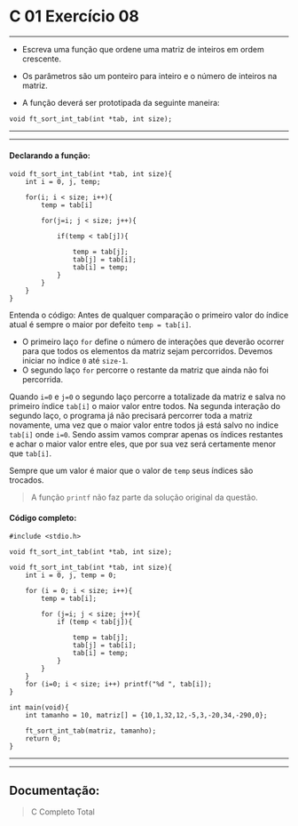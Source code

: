 # C 01 Exercício 08
---

- Escreva uma função que ordene uma matriz de inteiros em ordem crescente.

- Os parâmetros são um ponteiro para inteiro e o número de inteiros na matriz.

- A função deverá ser prototipada da seguinte maneira:
```
void ft_sort_int_tab(int *tab, int size);
```

---
---

#### Declarando a função:
    void ft_sort_int_tab(int *tab, int size){
        int i = 0, j, temp;

        for(i; i < size; i++){
            temp = tab[i]

            for(j=i; j < size; j++){
                
                if(temp < tab[j]){

                    temp = tab[j];
                    tab[j] = tab[i];
                    tab[i] = temp;
                }
            }
        }
    }

Entenda o código:
Antes de qualquer comparação o primeiro valor do índice atual é sempre o maior por defeito `temp = tab[i]`.

- O primeiro laço `for` define o número de interações que deverão ocorrer para que todos os elementos da matriz sejam percorridos. Devemos iniciar no índice `0` até `size-1`.
- O segundo laço `for` percorre o restante da matriz que ainda não foi percorrida.

Quando `i=0` e `j=0` o segundo laço percorre a totalizade da matriz e salva no primeiro índice `tab[i]` o maior valor entre todos.
Na segunda interação do segundo laço, o programa já não precisará percorrer toda a matriz novamente, uma vez que o maior valor entre todos já está salvo no indice `tab[i]` onde `i=0`. Sendo assim vamos comprar apenas os índices restantes e achar o maior valor entre eles, que por sua vez será certamente menor que `tab[i]`.

Sempre que um valor é maior que o valor de `temp` seus índices são trocados.

> A função `printf` não faz parte da solução original da questão. 

#### Código completo:
    #include <stdio.h>

    void ft_sort_int_tab(int *tab, int size);

    void ft_sort_int_tab(int *tab, int size){
        int i = 0, j, temp = 0;

        for (i = 0; i < size; i++){
            temp = tab[i];
    
            for (j=i; j < size; j++){            
                if (temp < tab[j]){
                    
                    temp = tab[j];
                    tab[j] = tab[i];
                    tab[i] = temp; 
                }
            }
        }
        for (i=0; i < size; i++) printf("%d ", tab[i]);
    }

    int main(void){
        int tamanho = 10, matriz[] = {10,1,32,12,-5,3,-20,34,-290,0};

        ft_sort_int_tab(matriz, tamanho);
        return 0;
    }

---
---

## Documentação:

> C Completo Total